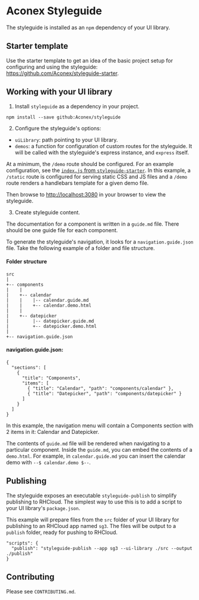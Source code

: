 # Aconex Styleguide

The styleguide is installed as an `npm` dependency of your UI library.

## Starter template

Use the starter template to get an idea of the basic project setup for configuring and using the styleguide: <https://github.com/Aconex/styleguide-starter>.

## Working with your UI library

1. Install `styleguide` as a dependency in your project.

  ```
  npm install --save github:Aconex/styleguide
  ```

2. Configure the styleguide's options:

  - `uiLibrary`: path pointing to your UI library.
  - `demos`: a function for configuration of custom routes for the styleguide. It will be called with the styleguide's express instance, and `express` itself.

  At a minimum, the `/demo` route should be configured. For an example configuration, see the [`index.js` from `styleguide-starter`](https://github.com/Aconex/styleguide-starter/blob/master/index.js). In this example, a `/static` route is configured for serving static CSS and JS files and a `/demo` route renders a handlebars template for a given demo file.

  Then browse to <http://localhost:3080> in your browser to view the styleguide.

3. Create styleguide content.

  The documentation for a component is written in a `guide.md` file. There should be one guide file for each component.

  To generate the styleguide's navigation, it looks for a `navigation.guide.json` file. Take the following example of a folder and file structure.

  #### Folder structure

  ```
  src
  |
  +-- components
  |    |
  |    +-- calendar
  |    |    |-- calendar.guide.md
  |    |    +-- calendar.demo.html
  |    |
  |    +-- datepicker
  |         |-- datepicker.guide.md
  |         +-- datepicker.demo.html
  |
  +-- navigation.guide.json
  ```

  #### navigation.guide.json:

  ```
  {
    "sections": [
      {
        "title": "Components",
        "items": [
          { "title": "Calendar", "path": "components/calendar" },
          { "title": "Datepicker", "path": "components/datepicker" }
        ]
      }
    ]
  }
  ```

  In this example, the navigation menu will contain a Components section with 2 items in it: Calendar and Datepicker.

  The contents of `guide.md` file will be rendered when navigating to a particular component. Inside the `guide.md`, you can embed the contents of a `demo.html`. For example, in `calendar.guide.md` you can insert the calendar demo with `--$ calendar.demo $--`.

## Publishing

The styleguide exposes an executable `styleguide-publish` to simplify publishing to RHCloud. The simplest way to use this is to add a script to your UI library's `package.json`.

This example will prepare files from the `src` folder of your UI library for publishing to an RHCloud app named `sg3`. The files will be output to a `publish` folder, ready for pushing to RHCloud.

```
"scripts": {
  "publish": "styleguide-publish --app sg3 --ui-library ./src --output ./publish"
}
```

## Contributing

Please see `CONTRIBUTING.md`.
